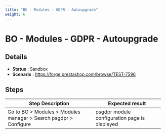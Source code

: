 ```yaml
---
title: "BO - Modules - GDPR - Autoupgrade"
weight: 6
---
```


# BO - Modules - GDPR - Autoupgrade
## Details
* **Status** : Sandbox
* **Scenario** : https://forge.prestashop.com/browse/TEST-7596

## Steps
| Step Description | Expected result |
| ----- | ----- |
| Go to BO > Modules > Modules manager > Search psgdpr > Configure | psgdpr module configuration page is displayed |
